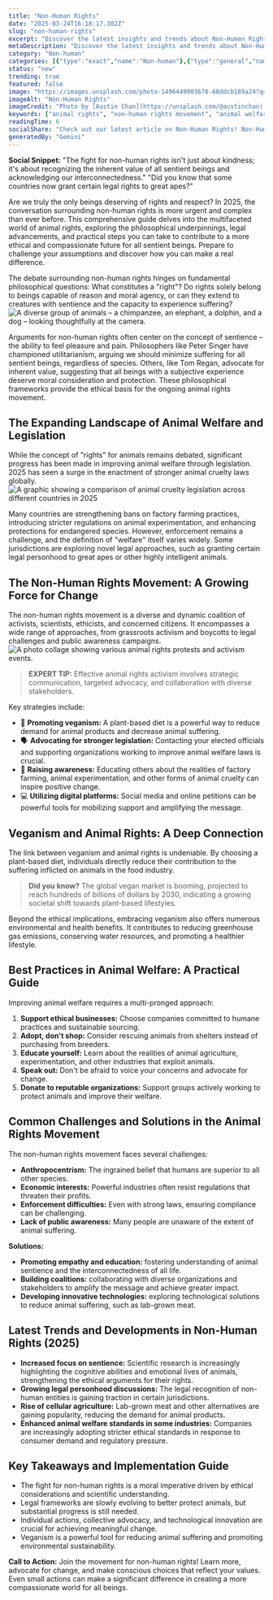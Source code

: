```yaml
---
title: "Non-Human Rights"
date: "2025-03-24T16:18:17.302Z"
slug: "non-human-rights"
excerpt: "Discover the latest insights and trends about Non-Human Rights. This comprehensive guide covers everything you need to know about Non-Human Rights in 2025."
metaDescription: "Discover the latest insights and trends about Non-Human Rights. This comprehensive guide covers everything you need to know about Non-Human Rights in 2025."
category: "Non-human"
categories: [{"type":"exact","name":"Non-human"},{"type":"general","name":"Ethics"},{"type":"medium","name":"Animal Welfare"},{"type":"specific","name":"Wildlife Conservation"},{"type":"niche","name":"Endangered Species"}]
status: "new"
trending: true
featured: false
image: "https://images.unsplash.com/photo-1496449903678-68ddcb189a24?q=85&w=1200&fit=max&fm=webp&auto=compress"
imageAlt: "Non-Human Rights"
imageCredit: "Photo by [Austin Chan](https://unsplash.com/@austinchan) on Unsplash"
keywords: ["animal rights", "non-human rights movement", "animal welfare", "ethical treatment of animals", "animal rights activism", "rights of animals", "animal liberation", "best practices animal welfare", "veganism and animal rights", "animal cruelty legislation"]
readingTime: 6
socialShare: "Check out our latest article on Non-Human Rights! Non-Human Rights #animal rights #non-human rights movement #animal welfare"
generatedBy: "Gemini"
---
```


**Social Snippet:**  "The fight for non-human rights isn't just about kindness; it's about recognizing the inherent value of all sentient beings and acknowledging our interconnectedness."  "Did you know that some countries now grant certain legal rights to great apes?"

Are we truly the only beings deserving of rights and respect? In 2025, the conversation surrounding non-human rights is more urgent and complex than ever before.  This comprehensive guide delves into the multifaceted world of animal rights, exploring the philosophical underpinnings, legal advancements, and practical steps you can take to contribute to a more ethical and compassionate future for all sentient beings.  Prepare to challenge your assumptions and discover how you can make a real difference.



The debate surrounding non-human rights hinges on fundamental philosophical questions: What constitutes a "right"?  Do rights solely belong to beings capable of reason and moral agency, or can they extend to creatures with sentience and the capacity to experience suffering?  ![A diverse group of animals – a chimpanzee, an elephant, a dolphin, and a dog – looking thoughtfully at the camera.](https://images.unsplash.com/photo-1451187580459-43490279c0fa?q=85&w=1200&fit=max&fm=webp&auto=compress)

Arguments for non-human rights often center on the concept of sentience – the ability to feel pleasure and pain.  Philosophers like Peter Singer have championed utilitarianism, arguing we should minimize suffering for all sentient beings, regardless of species.  Others, like Tom Regan, advocate for inherent value, suggesting that all beings with a subjective experience deserve moral consideration and protection.  These philosophical frameworks provide the ethical basis for the ongoing animal rights movement.

## The Expanding Landscape of Animal Welfare and Legislation

While the concept of "rights" for animals remains debated, significant progress has been made in improving animal welfare through legislation.  2025 has seen a surge in the enactment of stronger animal cruelty laws globally.  ![A graphic showing a comparison of animal cruelty legislation across different countries in 2025](https://images.unsplash.com/photo-1484417894907-623942c8ee29?q=85&w=1200&fit=max&fm=webp&auto=compress)

Many countries are strengthening bans on factory farming practices, introducing stricter regulations on animal experimentation, and enhancing protections for endangered species.  However, enforcement remains a challenge, and the definition of "welfare" itself varies widely. Some jurisdictions are exploring novel legal approaches, such as granting certain legal personhood to great apes or other highly intelligent animals.

## The Non-Human Rights Movement: A Growing Force for Change

The non-human rights movement is a diverse and dynamic coalition of activists, scientists, ethicists, and concerned citizens.  It encompasses a wide range of approaches, from grassroots activism and boycotts to legal challenges and public awareness campaigns. ![A photo collage showing various animal rights protests and activism events.](https://images.unsplash.com/photo-1517976487492-5750f3195933?q=85&w=1200&fit=max&fm=webp&auto=compress)

> **EXPERT TIP:**  Effective animal rights activism involves strategic communication, targeted advocacy, and collaboration with diverse stakeholders.

Key strategies include:

* 🌱 **Promoting veganism:**  A plant-based diet is a powerful way to reduce demand for animal products and decrease animal suffering.
* 🗣️ **Advocating for stronger legislation:**  Contacting your elected officials and supporting organizations working to improve animal welfare laws is crucial.
* 📣 **Raising awareness:**  Educating others about the realities of factory farming, animal experimentation, and other forms of animal cruelty can inspire positive change.
* 💻 **Utilizing digital platforms:**  Social media and online petitions can be powerful tools for mobilizing support and amplifying the message.

## Veganism and Animal Rights: A Deep Connection

The link between veganism and animal rights is undeniable.  By choosing a plant-based diet, individuals directly reduce their contribution to the suffering inflicted on animals in the food industry.  

> **Did you know?** The global vegan market is booming, projected to reach hundreds of billions of dollars by 2030, indicating a growing societal shift towards plant-based lifestyles.

Beyond the ethical implications, embracing veganism also offers numerous environmental and health benefits.  It contributes to reducing greenhouse gas emissions, conserving water resources, and promoting a healthier lifestyle.

## Best Practices in Animal Welfare: A Practical Guide

Improving animal welfare requires a multi-pronged approach:

1. **Support ethical businesses:** Choose companies committed to humane practices and sustainable sourcing.
2. **Adopt, don't shop:** Consider rescuing animals from shelters instead of purchasing from breeders.
3. **Educate yourself:** Learn about the realities of animal agriculture, experimentation, and other industries that exploit animals.
4. **Speak out:**  Don't be afraid to voice your concerns and advocate for change.
5. **Donate to reputable organizations:** Support groups actively working to protect animals and improve their welfare.

## Common Challenges and Solutions in the Animal Rights Movement

The non-human rights movement faces several challenges:

* **Anthropocentrism:** The ingrained belief that humans are superior to all other species.
* **Economic interests:**  Powerful industries often resist regulations that threaten their profits.
* **Enforcement difficulties:**  Even with strong laws, ensuring compliance can be challenging.
* **Lack of public awareness:**  Many people are unaware of the extent of animal suffering.

**Solutions:**

* **Promoting empathy and education:** fostering understanding of animal sentience and the interconnectedness of all life.
* **Building coalitions:** collaborating with diverse organizations and stakeholders to amplify the message and achieve greater impact.
* **Developing innovative technologies:** exploring technological solutions to reduce animal suffering, such as lab-grown meat.

## Latest Trends and Developments in Non-Human Rights (2025)

* **Increased focus on sentience:**  Scientific research is increasingly highlighting the cognitive abilities and emotional lives of animals, strengthening the ethical arguments for their rights.
* **Growing legal personhood discussions:**  The legal recognition of non-human entities is gaining traction in certain jurisdictions.
* **Rise of cellular agriculture:**  Lab-grown meat and other alternatives are gaining popularity, reducing the demand for animal products.
* **Enhanced animal welfare standards in some industries:**  Companies are increasingly adopting stricter ethical standards in response to consumer demand and regulatory pressure.

## Key Takeaways and Implementation Guide

*  The fight for non-human rights is a moral imperative driven by ethical considerations and scientific understanding.
*  Legal frameworks are slowly evolving to better protect animals, but substantial progress is still needed.
*  Individual actions, collective advocacy, and technological innovation are crucial for achieving meaningful change.
*  Veganism is a powerful tool for reducing animal suffering and promoting environmental sustainability.

**Call to Action:**  Join the movement for non-human rights!  Learn more, advocate for change, and make conscious choices that reflect your values.  Even small actions can make a significant difference in creating a more compassionate world for all beings.
